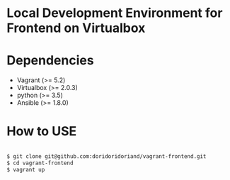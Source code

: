 # Local Development Environment for Frontend on Virtualbox

# Dependencies
- Vagrant (>= 5.2)
- Virtualbox (>= 2.0.3)
- python (>= 3.5)
- Ansible (>= 1.8.0)

# How to USE
```bash

$ git clone git@github.com:doridoridoriand/vagrant-frontend.git
$ cd vagrant-frontend
$ vagrant up
```
